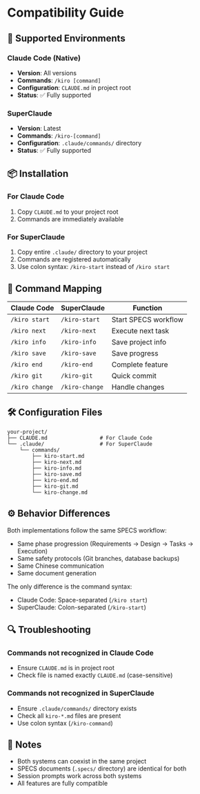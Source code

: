 # Compatibility Guide

## 🎯 Supported Environments

### Claude Code (Native)
- **Version**: All versions
- **Commands**: `/kiro [command]` 
- **Configuration**: `CLAUDE.md` in project root
- **Status**: ✅ Fully supported

### SuperClaude
- **Version**: Latest
- **Commands**: `/kiro-[command]`
- **Configuration**: `.claude/commands/` directory
- **Status**: ✅ Fully supported

## 📦 Installation

### For Claude Code
1. Copy `CLAUDE.md` to your project root
2. Commands are immediately available

### For SuperClaude
1. Copy entire `.claude/` directory to your project
2. Commands are registered automatically
3. Use colon syntax: `/kiro-start` instead of `/kiro start`

## 🔄 Command Mapping

| Claude Code | SuperClaude | Function |
|-------------|-------------|----------|
| `/kiro start` | `/kiro-start` | Start SPECS workflow |
| `/kiro next` | `/kiro-next` | Execute next task |
| `/kiro info` | `/kiro-info` | Save project info |
| `/kiro save` | `/kiro-save` | Save progress |
| `/kiro end` | `/kiro-end` | Complete feature |
| `/kiro git` | `/kiro-git` | Quick commit |
| `/kiro change` | `/kiro-change` | Handle changes |

## 🛠️ Configuration Files

```
your-project/
├── CLAUDE.md                 # For Claude Code
└── .claude/                  # For SuperClaude
    └── commands/
        ├── kiro-start.md
        ├── kiro-next.md
        ├── kiro-info.md
        ├── kiro-save.md
        ├── kiro-end.md
        ├── kiro-git.md
        └── kiro-change.md
```

## ⚙️ Behavior Differences

Both implementations follow the same SPECS workflow:
- Same phase progression (Requirements → Design → Tasks → Execution)
- Same safety protocols (Git branches, database backups)
- Same Chinese communication
- Same document generation

The only difference is the command syntax:
- Claude Code: Space-separated (`/kiro start`)
- SuperClaude: Colon-separated (`/kiro-start`)

## 🔍 Troubleshooting

### Commands not recognized in Claude Code
- Ensure `CLAUDE.md` is in project root
- Check file is named exactly `CLAUDE.md` (case-sensitive)

### Commands not recognized in SuperClaude
- Ensure `.claude/commands/` directory exists
- Check all `kiro-*.md` files are present
- Use colon syntax (`/kiro-command`)

## 📝 Notes

- Both systems can coexist in the same project
- SPECS documents (`.specs/` directory) are identical for both
- Session prompts work across both systems
- All features are fully compatible